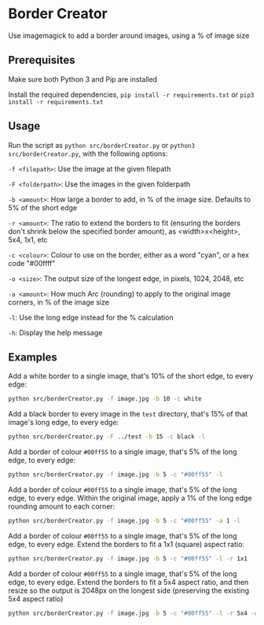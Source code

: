 # Border Creator
Use imagemagick to add a border around images, using a % of image size

## Prerequisites
Make sure both Python 3 and Pip are installed

Install the required dependencies, `pip install -r requirements.txt` or `pip3 install -r requirements.txt`

## Usage
Run the script as `python src/borderCreator.py` or `python3 src/borderCreator.py`, with the following options:

`-f <filepath>`: Use the image at the given filepath

`-F <folderpath>`: Use the images in the given folderpath

`-b <amount>`: How large a border to add, in % of the image size. Defaults to 5% of the short edge

`-r <amount>`: The ratio to extend the borders to fit (ensuring the borders don't shrink below the specified border amount), as \<width>x\<height>, 5x4, 1x1, etc

`-c <colour>`: Colour to use on the border, either as a word "cyan", or a hex code "#00ffff"

`-o <size>`: The output size of the longest edge, in pixels, 1024, 2048, etc

`-a <amount>`: How much Arc (rounding) to apply to the original image corners, in % of the image size

`-l`: Use the long edge instead for the % calculation

`-h`: Display the help message

## Examples

Add a white border to a single image, that's 10% of the short edge, to every edge:
```bash
python src/borderCreator.py -f image.jpg -b 10 -c white
```

Add a black border to every image in the `test` directory, that's 15% of that image's long edge, to every edge:
```bash
python src/borderCreator.py -F ../test -b 15 -c black -l
```

Add a border of colour `#00ff55` to a single image, that's 5% of the long edge, to every edge:
```bash
python src/borderCreator.py -f image.jpg -b 5 -c "#00ff55" -l
```

Add a border of colour `#00ff55` to a single image, that's 5% of the long edge, to every edge. Within the original image, apply a 1% of the long edge rounding amount to each corner:
```bash
python src/borderCreator.py -f image.jpg -b 5 -c "#00ff55" -a 1 -l
```

Add a border of colour `#00ff55` to a single image, that's 5% of the long edge, to every edge. Extend the borders to fit a 1x1 (square) aspect ratio:
```bash
python src/borderCreator.py -f image.jpg -b 5 -c "#00ff55" -l -r 1x1
```

Add a border of colour `#00ff55` to a single image, that's 5% of the long edge, to every edge. Extend the borders to fit a 5x4 aspect ratio, and then resize so the output is 2048px on the longest side (preserving the existing 5x4 aspect ratio)
```bash
python src/borderCreator.py -f image.jpg -b 5 -c "#00ff55" -l -r 5x4 -o 2048
```